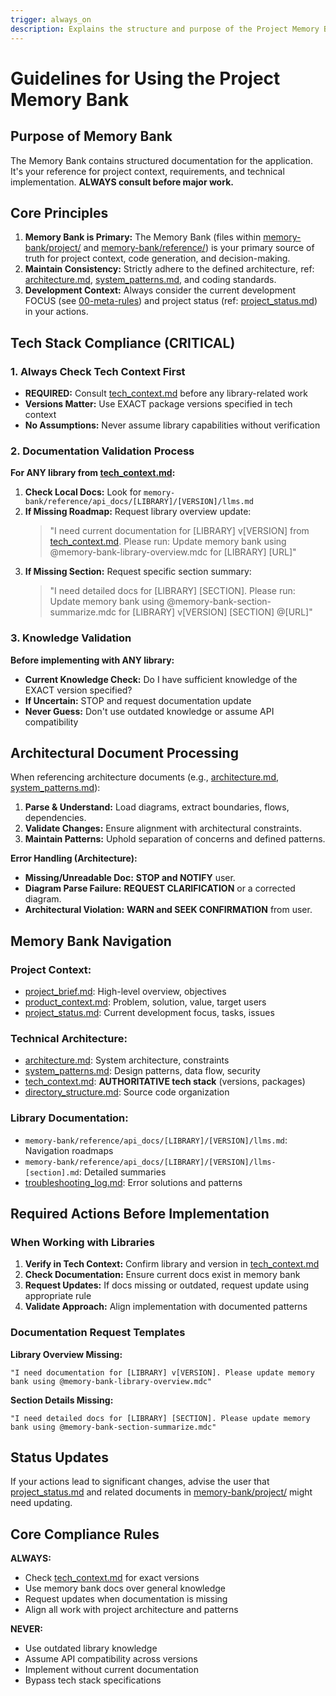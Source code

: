 ```yaml
---
trigger: always_on
description: Explains the structure and purpose of the Project Memory Bank, guiding
---
```

# Guidelines for Using the Project Memory Bank

## Purpose of Memory Bank

The Memory Bank contains structured documentation for the application. It's your reference for project context, requirements, and technical implementation. **ALWAYS consult before major work.**

## Core Principles

1. **Memory Bank is Primary:** The Memory Bank (files within [memory-bank/project/](memory-bank/project) and [memory-bank/reference/](memory-bank/reference)) is your primary source of truth for project context, code generation, and decision-making.
2. **Maintain Consistency:** Strictly adhere to the defined architecture, ref: [architecture.md](memory-bank/project/architecture.md), [system_patterns.md](memory-bank/project/system_patterns.md), and coding standards.
3. **Development Context:** Always consider the current development FOCUS (see [00-meta-rules](.windsurf/rules/core/00-meta-rules.md)) and project status (ref: [project_status.md](memory-bank/status/project_status.md)) in your actions.

## Tech Stack Compliance (CRITICAL)

### 1. Always Check Tech Context First
- **REQUIRED:** Consult [tech_context.md](memory-bank/project/tech_context.md) before any library-related work
- **Versions Matter:** Use EXACT package versions specified in tech context
- **No Assumptions:** Never assume library capabilities without verification

### 2. Documentation Validation Process
**For ANY library from [tech_context.md](memory-bank/project/tech_context.md):**

1. **Check Local Docs:** Look for `memory-bank/reference/api_docs/[LIBRARY]/[VERSION]/llms.md`
2. **If Missing Roadmap:** Request library overview update:
   > "I need current documentation for [LIBRARY] v[VERSION] from [tech_context.md](memory-bank/project/tech_context.md). Please run: Update memory bank using @memory-bank-library-overview.mdc for [LIBRARY] [URL]"
3. **If Missing Section:** Request specific section summary:
   > "I need detailed docs for [LIBRARY] [SECTION]. Please run: Update memory bank using @memory-bank-section-summarize.mdc for [LIBRARY] v[VERSION] [SECTION] @[URL]"

### 3. Knowledge Validation
**Before implementing with ANY library:**
- **Current Knowledge Check:** Do I have sufficient knowledge of the EXACT version specified?
- **If Uncertain:** STOP and request documentation update
- **Never Guess:** Don't use outdated knowledge or assume API compatibility

## Architectural Document Processing

When referencing architecture documents (e.g., [architecture.md](memory-bank/project/architecture.md), [system_patterns.md](memory-bank/project/system_patterns.md)):

1. **Parse & Understand:** Load diagrams, extract boundaries, flows, dependencies.
2. **Validate Changes:** Ensure alignment with architectural constraints.
3. **Maintain Patterns:** Uphold separation of concerns and defined patterns.

**Error Handling (Architecture):**
- **Missing/Unreadable Doc:** **STOP and NOTIFY** user.
- **Diagram Parse Failure:** **REQUEST CLARIFICATION** or a corrected diagram.
- **Architectural Violation:** **WARN and SEEK CONFIRMATION** from user.

## Memory Bank Navigation

### **Project Context:**
- [project_brief.md](memory-bank/project/project_brief.md): High-level overview, objectives
- [product_context.md](memory-bank/project/product_context.md): Problem, solution, value, target users
- [project_status.md](memory-bank/status/project_status.md): Current development focus, tasks, issues

### **Technical Architecture:**
- [architecture.md](memory-bank/project/architecture.md): System architecture, constraints
- [system_patterns.md](memory-bank/project/system_patterns.md): Design patterns, data flow, security
- [tech_context.md](memory-bank/project/tech_context.md): **AUTHORITATIVE tech stack** (versions, packages)
- [directory_structure.md](memory-bank/project/directory_structure.md): Source code organization

### **Library Documentation:**
- `memory-bank/reference/api_docs/[LIBRARY]/[VERSION]/llms.md`: Navigation roadmaps
- `memory-bank/reference/api_docs/[LIBRARY]/[VERSION]/llms-[section].md`: Detailed summaries
- [troubleshooting_log.md](memory-bank/project/troubleshooting_log.md): Error solutions and patterns

## Required Actions Before Implementation

### When Working with Libraries
1. **Verify in Tech Context:** Confirm library and version in [tech_context.md](memory-bank/project/tech_context.md)
2. **Check Documentation:** Ensure current docs exist in memory bank
3. **Request Updates:** If docs missing or outdated, request update using appropriate rule
4. **Validate Approach:** Align implementation with documented patterns

### Documentation Request Templates
**Library Overview Missing:**
```text
"I need documentation for [LIBRARY] v[VERSION]. Please update memory bank using @memory-bank-library-overview.mdc"
```

**Section Details Missing:**
```text
"I need detailed docs for [LIBRARY] [SECTION]. Please update memory bank using @memory-bank-section-summarize.mdc"
```

## Status Updates

If your actions lead to significant changes, advise the user that [project_status.md](memory-bank/status/project_status.md) and related documents in [memory-bank/project/](memory-bank/project) might need updating.

## Core Compliance Rules

**ALWAYS:**
- Check [tech_context.md](memory-bank/project/tech_context.md) for exact versions
- Use memory bank docs over general knowledge
- Request updates when documentation is missing
- Align all work with project architecture and patterns

**NEVER:**
- Use outdated library knowledge
- Assume API compatibility across versions
- Implement without current documentation
- Bypass tech stack specifications
